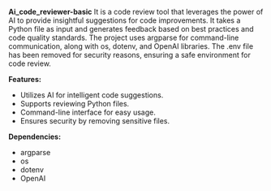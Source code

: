 **Ai_code_reviewer-basic**
It is a code review tool that leverages the power of AI to provide insightful suggestions for code improvements. It takes a Python file as input and generates feedback based on best practices and code quality standards. The project uses argparse for command-line communication, along with os, dotenv, and OpenAI libraries. The .env file has been removed for security reasons, ensuring a safe environment for code review.

**Features:**
- Utilizes AI for intelligent code suggestions.
- Supports reviewing Python files.
- Command-line interface for easy usage.
- Ensures security by removing sensitive files.

**Dependencies:**
- argparse
- os
- dotenv
- OpenAI
